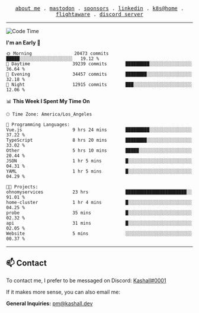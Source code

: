 <p align="center">
  <samp>
    <a href="https://jordanjones.org/">about me</a> .
    <a rel="me" href="https://mastodon.social/@kashall">mastodon</a> .
    <a href="https://github.com/sponsors/kashalls">sponsors</a> .
    <a href="https://linkedin.com/in/jordpjones">linkedin</a> .
    <a href="https://github.com/kashalls/home-cluster">k8s@home</a> .
    <a href="https://flightaware.com/adsb/stats/user/kashalls">flightaware</a> .
    <a href="https://discord.gg/V2WrCfqba9">discord server</a>
  </samp>
</p>

---

<!--START_SECTION:waka-->
![Code Time](http://img.shields.io/badge/Code%20Time-1%2C653%20hrs%2055%20mins-blue)

**I'm an Early 🐤** 

```text
🌞 Morning                20473 commits       █████░░░░░░░░░░░░░░░░░░░░   19.12 % 
🌆 Daytime                39239 commits       █████████░░░░░░░░░░░░░░░░   36.64 % 
🌃 Evening                34457 commits       ████████░░░░░░░░░░░░░░░░░   32.18 % 
🌙 Night                  12915 commits       ███░░░░░░░░░░░░░░░░░░░░░░   12.06 % 
```


📊 **This Week I Spent My Time On** 

```text
🕑︎ Time Zone: America/Los_Angeles

💬 Programming Languages: 
Vue.js                   9 hrs 24 mins       █████████░░░░░░░░░░░░░░░░   37.22 % 
TypeScript               8 hrs 20 mins       ████████░░░░░░░░░░░░░░░░░   33.02 % 
Other                    5 hrs 10 mins       █████░░░░░░░░░░░░░░░░░░░░   20.44 % 
JSON                     1 hr 5 mins         █░░░░░░░░░░░░░░░░░░░░░░░░   04.31 % 
YAML                     1 hr 5 mins         █░░░░░░░░░░░░░░░░░░░░░░░░   04.29 % 

🐱‍💻 Projects: 
ohnomyservices           23 hrs              ███████████████████████░░   91.01 % 
home-cluster             1 hr 4 mins         █░░░░░░░░░░░░░░░░░░░░░░░░   04.25 % 
probe                    35 mins             █░░░░░░░░░░░░░░░░░░░░░░░░   02.32 % 
api                      31 mins             █░░░░░░░░░░░░░░░░░░░░░░░░   02.05 % 
Website                  5 mins              ░░░░░░░░░░░░░░░░░░░░░░░░░   00.37 % 
```


<!--END_SECTION:waka-->

---

## 📫 Contact

To contact me, I prefer to be messaged on Discord:  [Kashall#0001](https://discord.com/users/201077739589992448)

If it makes more sense, you can also email me:

**General Inquiries:** pm@kashall.dev  
